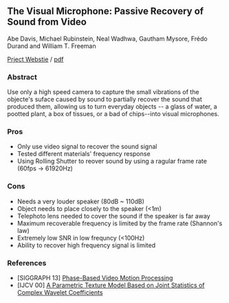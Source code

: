 ## The Visual Microphone: Passive Recovery of Sound from Video

Abe Davis, Michael Rubinstein,	Neal Wadhwa,	Gautham Mysore,	Frédo Durand and	William T. Freeman

[Prject Webstie](http://people.csail.mit.edu/mrub/VisualMic/) / [pdf](http://people.csail.mit.edu/mrub/papers/VisualMic_SIGGRAPH2014.pdf)

### Abstract
Use only a high speed camera to capture the small vibrations of the objecte's suface caused by sound to partially recover the sound that produced them, allowing us to turn everyday objects -- a glass of water, a pootted plant, a box of tissues, or a bad of chips--into visual microphones.

### Pros
- Only use video signal to recover the sound signal
- Tested different materials' frequency response
- Using Rolling Shutter to reover sound by using a ragular frame rate (60fps -> 61920Hz)

### Cons
- Needs a very louder speaker  (80dB ~ 110dB)
- Object needs to place closely to the speaker (<1m)
- Telephoto lens needed to cover the sound if the speaker is far away
- Maximum recoverable frequency is limited by the frame rate (Shannon's law)
- Extremely low SNR in low frequncy (<100Hz)
- Ability to recover high frequency signal is limited

### References
- [SIGGRAPH 13] [Phase-Based Video Motion Processing](%5B2013%5DPhase-Based_Video_Motion_Processing.md)
- [IJCV 00] [A Parametric Texture Model Based on Joint Statistics
of Complex Wavelet Coefficients](../IJCV/%5B2000%5DA_Parametric_Texture_Model_Based_on_Joint_Statistics%20of%20Complex%20Wavelet_Coefficients.md) 
